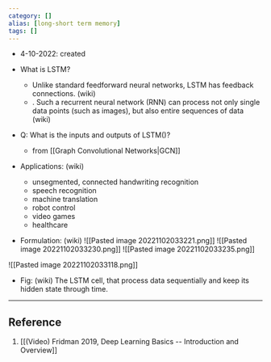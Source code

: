 ```yaml
---
category: []
alias: [long-short term memory]
tags: []
---
```


- 4-10-2022: created

- What is LSTM?
	- Unlike standard feedforward neural networks, LSTM has feedback connections. (wiki)
	- . Such a recurrent neural network (RNN) can process not only single data points (such as images), but also entire sequences of data (wiki)

- Q: What is the inputs and outputs of LSTM()? 
	- from [[Graph Convolutional Networks|GCN]]

- Applications: (wiki)
	- unsegmented, connected handwriting recognition
	- speech recognition
	- machine translation
	- robot control
	- video games
	- healthcare

- Formulation: (wiki)
![[Pasted image 20221102033221.png]]
![[Pasted image 20221102033230.png]]
![[Pasted image 20221102033235.png]]


![[Pasted image 20221102033118.png]]
- Fig: (wiki) The LSTM cell, that process data sequentially and keep its hidden state through time.

---
## Reference

1. [[(Video) Fridman 2019, Deep Learning Basics --  Introduction and Overview]]